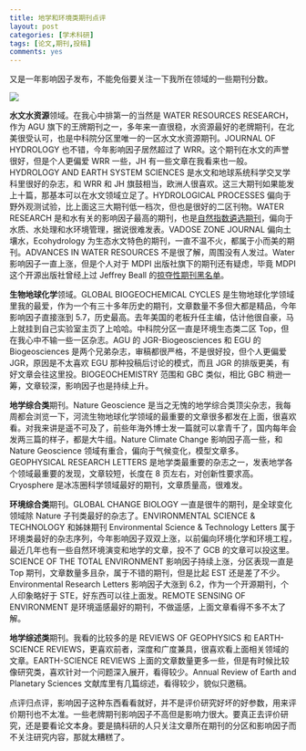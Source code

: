 ```yaml
---
title: 地学和环境类期刊点评
layout: post
categories: [学术科研]
tags: [论文,期刊,投稿]
comments: yes
---
```


又是一年影响因子发布，不能免俗要关注一下我所在领域的一些期刊分数。

![](https://blog-1252159939.cos.ap-hongkong.myqcloud.com/Journals.png)

**水文水资源**领域。在我心中排第一的当然是 WATER RESOURCES RESEARCH，作为 AGU 旗下的王牌期刊之一，多年来一直很稳，水资源最好的老牌期刊，在北美很受认可，也是中科院分区里唯一的一区水文水资源期刊。JOURNAL OF HYDROLOGY 也不错，今年影响因子居然超过了 WRR。这个期刊在水文的声誉很好，但是个人更偏爱 WRR 一些，JH 有一些文章在我看来也一般。HYDROLOGY AND EARTH SYSTEM SCIENCES 是水文和地球系统科学交叉学科里很好的杂志，和 WRR 和 JH 旗鼓相当，欧洲人很喜欢。这三大期刊如果能发上十篇，那基本可以在水文领域立足了。HYDROLOGICAL PROCESSES 偏向于野外观测试验，比上面这三大期刊低一档次，但也是很好的二区刊物。WATER RESEARCH 是和水有关的影响因子最高的期刊，也是[自然指数遴选期刊](https://www.natureindex.com/faq#journals)，偏向于水质、水处理和水环境管理，据说很难发表。VADOSE ZONE JOURNAL 偏向土壤水，Ecohydrology 为生态水文特色的期刊，一直不温不火，都属于小而美的期刊。ADVANCES IN WATER RESOURCES 不是很了解，周围没有人发过。Water 影响因子一直上涨，但是个人对于 MDPI 出版社旗下的期刊还有疑虑，毕竟 MDPI 这个开源出版社曾经上过  Jeffrey Beall 的[掠夺性期刊黑名单](https://en.wikipedia.org/wiki/MDPI#Inclusion_in_Beall's_list)。

**生物地球化学**领域。GLOBAL BIOGEOCHEMICAL CYCLES 是生物地球化学领域里我的最爱，作为一个有三十多年历史的期刊，文章数量不多但大都是精品，今年影响因子直接涨到 5.7，历史最高。去年美国的老板升任主编，估计他很自豪，马上就挂到自己实验室主页了上哈哈。中科院分区一直是环境生态类二区 Top，但在我心中不输一些一区杂志。AGU 的 JGR-Biogeosciences 和 EGU 的 Biogeosciences 是两个兄弟杂志，审稿都很严格，不是很好投，但个人更偏爱 JGR，原因是不太喜欢 EGU 那种投稿后讨论的模式，而且 JGR 的排版更美，有好文章会往这里投。BIOGEOCHEMISTRY 范围和 GBC 类似，相比 GBC 稍逊一筹，文章较深，影响因子也是持续上升。

**地学综合类**期刊。Nature Geoscience 是当之无愧的地学综合类顶尖杂志，我每周都会浏览一下，河流生物地球化学领域的最重要的文章很多都发在上面，很喜欢看。对我来讲是遥不可及了，前些年海外博士发一篇就可以拿青千了，国内每年会发两三篇的样子，都是大牛组。Nature Climate Change 影响因子高一些，和 Nature Geoscience 领域有重合，偏向于气候变化，模型文章多。GEOPHYSICAL RESEARCH LETTERS 是地学类最重要的杂志之一，发表地学各个领域最重要的发现，文章较短，长度在 8 页左右，对创新性要求高。Cryosphere 是冰冻圈科学领域最好的期刊，文章质量高，很难发。

**环境综合类**期刊。GLOBAL CHANGE BIOLOGY 一直是很牛的期刊，是全球变化领域除 Nature 子刊类最好的杂志了。ENVIRONMENTAL SCIENCE & TECHNOLOGY 和姊妹期刊 Environmental Science & Technology Letters 属于环境类最好的杂志序列，今年影响因子双双上涨，以前偏向环境化学和环境工程，最近几年也有一些自然环境演变和地学的文章，投不了 GCB 的文章可以投这里。SCIENCE OF THE TOTAL ENVIRONMENT 影响因子持续上涨，分区表现一直是 Top 期刊，文章数量多且杂，属于不错的期刊，但是比起 EST 还是差了不少。Environmental Research Letters 影响因子大涨到 6.2，作为一个开源期刊，个人印象略好于 STE，好东西可以往上面发。REMOTE SENSING OF ENVIRONMENT 是环境遥感最好的期刊，不做遥感，上面文章看得不多不太了解。

**地学综述类**期刊。我看的比较多的是 REVIEWS OF GEOPHYSICS 和 EARTH-SCIENCE REVIEWS，更喜欢前者，深度和广度兼具，很喜欢看上面相关领域的文章。EARTH-SCIENCE REVIEWS 上面的文章数量更多一些，但是有时候比较像研究类，喜欢针对一个问题深入展开，看得较少。Annual Review of Earth and Planetary Sciences 文献库里有几篇综述，看得较少，貌似只邀稿。

点评归点评，影响因子这种东西看看就好，并不是评价研究好坏的好参数，用来评价期刊也不太准。一些老牌期刊影响因子不高但是影响力很大。要真正去评价研究，还是要看论文本身。要是搞科研的人只关注文章所在期刊的分区和影响因子而不关注研究内容，那就太糟糕了。
